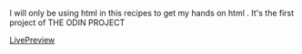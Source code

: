 I will only be using html in this recipes to get my hands on html . It's the first project of THE ODIN PROJECT

[LivePreview](https://devnchill.github.io/odin-recipes)
